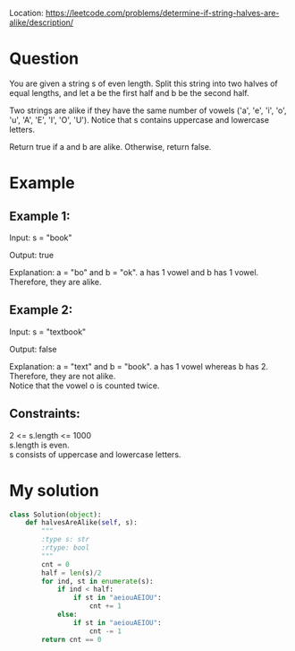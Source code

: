 Location: https://leetcode.com/problems/determine-if-string-halves-are-alike/description/
# Question
You are given a string s of even length. Split this string into two halves of equal lengths, and let a be the first half and b be the second half.

Two strings are alike if they have the same number of vowels ('a', 'e', 'i', 'o', 'u', 'A', 'E', 'I', 'O', 'U'). Notice that s contains uppercase and lowercase letters.

Return true if a and b are alike. Otherwise, return false.
 
# Example

## Example 1:

Input: s = "book"

Output: true

Explanation: a = "bo" and b = "ok". a has 1 vowel and b has 1 vowel. Therefore, they are alike.

## Example 2:

Input: s = "textbook"

Output: false

Explanation: a = "text" and b = "book". a has 1 vowel whereas b has 2. Therefore, they are not alike.\
Notice that the vowel o is counted twice.

## Constraints:

2 <= s.length <= 1000\
s.length is even.\
s consists of uppercase and lowercase letters.
 

# My solution 
```python
class Solution(object):
    def halvesAreAlike(self, s):
        """
        :type s: str
        :rtype: bool
        """
        cnt = 0
        half = len(s)/2
        for ind, st in enumerate(s):
            if ind < half:
                if st in "aeiouAEIOU":
                    cnt += 1
            else:
                if st in "aeiouAEIOU":
                    cnt -= 1
        return cnt == 0
```
